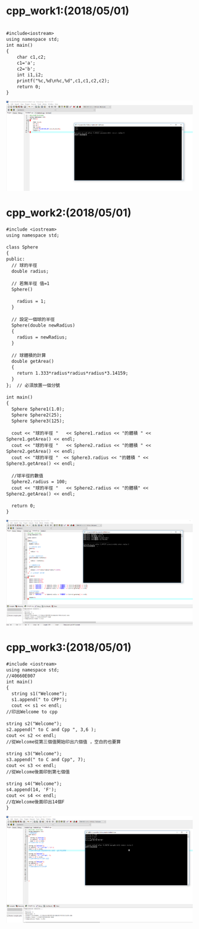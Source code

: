 # cpp_work1:(2018/05/01)
```

#include<iostream>
using namespace std;
int main()
{
	char c1,c2;
	c1='a';
	c2='b'; 
	int i1,i2;
	printf("%c,%d\n%c,%d",c1,c1,c2,c2);
	return 0;
}

```

![image](https://github.com/s3423a335/cpp/blob/master/00001.PNG)

# cpp_work2:(2018/05/01)
```
#include <iostream>
using namespace std;

class Sphere
{
public:
  // 球的半徑
  double radius;

  // 若無半徑 值=1
  Sphere()
  
    radius = 1;
  }

  // 設定一個球的半徑 
  Sphere(double newRadius)
  {
    radius = newRadius;
  }

  // 球體積的計算 
  double getArea()
  {
    return 1.333*radius*radius*radius*3.14159;
  }
};  // 必須放置一個分號 

int main()
{
  Sphere Sphere1(1.0);
  Sphere Sphere2(25);
  Sphere Sphere3(125);

  cout << "球的半徑 "   << Sphere1.radius << "的體積 " << Sphere1.getArea() << endl;
  cout << "球的半徑 "   << Sphere2.radius << "的體積 " << Sphere2.getArea() << endl;
  cout << "球的半徑 "  << Sphere3.radius << "的體積 " << Sphere3.getArea() << endl;

  //球半徑的數值
  Sphere2.radius = 100;
  cout << "球的半徑 "   << Sphere2.radius << "的體積" << Sphere2.getArea() << endl;

  return 0;
}
```
![image](https://github.com/s3423a335/cpp/blob/master/picture/1.PNG)

# cpp_work3:(2018/05/01)
```
#include <iostream>
using namespace std;
//40660E007 
int main()
{
  string s1("Welcome");
  s1.append(" to CPP"); 
  cout << s1 << endl; 
//印出Welcome to cpp 

string s2("Welcome");
s2.append(" to C and Cpp ", 3,6 ); 
cout << s2 << endl;
//從Welcome從第三個值開始印出六個值 ，空白的也要算 

string s3("Welcome");
s3.append(" to C and Cpp", 7); 
cout << s3 << endl;
//從Welcome後面印到第七個值 

string s4("Welcome"); 
s4.append(14, 'F'); 
cout << s4 << endl; 
//在Welcome後面印出14個F 
} 

```
![image](https://github.com/s3423a335/cpp/blob/master/picture/2.PNG)


